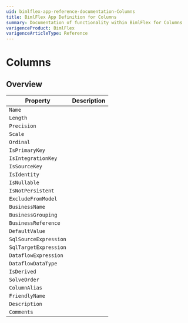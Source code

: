 ```yaml
---
uid: bimlflex-app-reference-documentation-Columns
title: BimlFlex App Definition for Columns
summary: Documentation of functionality within BimlFlex for Columns
varigenceProduct: BimlFlex
varigenceArticleType: Reference
---
```


# Columns



## Overview
  
| Property | Description |
| --------- | ----------- |
|`Name` | |
|`Length` | |
|`Precision` | |
|`Scale` | |
|`Ordinal` | |
|`IsPrimaryKey` | |
|`IsIntegrationKey` | |
|`IsSourceKey` | |
|`IsIdentity` | |
|`IsNullable` | |
|`IsNotPersistent` | |
|`ExcludeFromModel` | |
|`BusinessName` | |
|`BusinessGrouping` | |
|`BusinessReference` | |
|`DefaultValue` | |
|`SqlSourceExpression` | |
|`SqlTargetExpression` | |
|`DataflowExpression` | |
|`DataflowDataType` | |
|`IsDerived` | |
|`SolveOrder` | |
|`ColumnAlias` | |
|`FriendlyName` | |
|`Description` | |
|`Comments` | |
